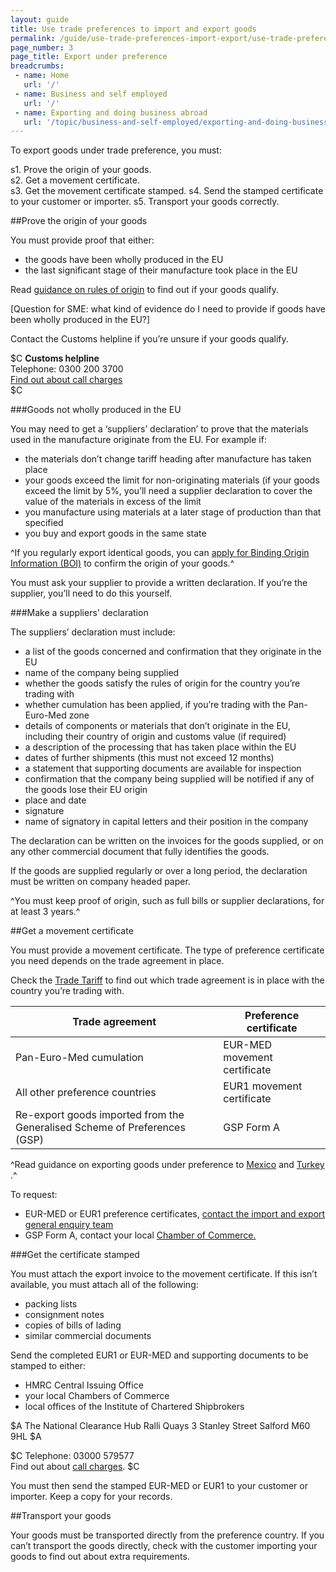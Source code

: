 ```yaml
---
layout: guide
title: Use trade preferences to import and export goods
permalink: /guide/use-trade-preferences-import-export/use-trade-preferences-export-goods.html
page_number: 3
page_title: Export under preference
breadcrumbs:
 - name: Home
   url: '/'
 - name: Business and self employed
   url: '/'
 - name: Exporting and doing business abroad
   url: '/topic/business-and-self-employed/exporting-and-doing-business-abroad.html'   
---
```


To export goods under trade preference, you must:

s1. Prove the origin of your goods.   
s2. Get a movement certificate.  
s3. Get the movement certificate stamped.
s4. Send the stamped certificate to your customer or importer.
s5. Transport your goods correctly.   


##Prove the origin of your goods

You must provide proof that either:

- the goods have been wholly produced in the EU 
- the last significant stage of their manufacture took place in the EU

Read [guidance on rules of origin](https://www.gov.uk/government/publications/notice-828-tariff-preferences-rules-of-origin-for-various-countries/notice-828-tariff-preferences-rules-of-origin-for-various-countries#origin-conditions) to find out if your goods qualify. 

[Question for SME: what kind of evidence do I need to provide if goods have been wholly produced in the EU?]

Contact the Customs helpline if you’re unsure if your goods qualify. 

$C
**Customs helpline**   
Telephone: 0300 200 3700   
[Find out about call charges](/call-charges)   
$C


###Goods not wholly produced in the EU 

You may need to get a ‘suppliers’ declaration’ to prove that the materials used in the manufacture originate from the EU. For example if:

- the materials don’t change tariff heading after manufacture has taken place
- your goods exceed the limit for non-originating materials (if your goods exceed the limit by 5%, you’ll need a supplier declaration to cover the value of the materials in excess of the limit
- you manufacture using materials at a later stage of production than that specified
- you buy and export goods in the same state

^If you regularly export identical goods, you can [apply for Binding Origin Information (BOI)](/guide/use-trade-preferences-import-export/get-binding-origin-information.html) to confirm the origin of your goods.^

You must ask your supplier to provide a written declaration. If you’re the supplier, you’ll need to do this yourself. 

###Make a suppliers' declaration

The suppliers’ declaration must include:

- a list of the goods concerned and confirmation that they originate in the EU
- name of the company being supplied
- whether the goods satisfy the rules of origin for the country you’re trading with
- whether cumulation has been applied, if you’re trading with the Pan-Euro-Med zone
- details of components or materials that don’t originate in the EU, including their country of origin and customs value (if required)
- a description of the processing that has taken place within the EU
- dates of further shipments (this must not exceed 12 months) 
- a statement that supporting documents are available for inspection
- confirmation that the company being supplied will be notified if any of the goods lose their EU origin
- place and date
- signature
- name of signatory in capital letters and their position in the company

The declaration can be written on the invoices for the goods supplied, or on any other commercial document that fully identifies the goods. 

If the goods are supplied regularly or over a long period, the declaration must be written on company headed paper.

^You must keep proof of origin, such as full bills or supplier declarations, for at least 3 years.^

##Get a movement certificate

You must provide a movement certificate. The type of preference certificate you need depends on the trade agreement in place. 

Check the [Trade Tariff](/link) to find out which trade agreement is in place with the country you’re trading with. 

Trade agreement | Preference certificate
-|-
Pan-Euro-Med cumulation | EUR-MED movement certificate
All other preference countries | EUR1 movement certificate
Re-export goods imported from the Generalised Scheme of Preferences (GSP) | GSP Form A 

^Read guidance on exporting goods under preference to [Mexico](https://www.gov.uk/government/publications/notice-832-tariff-preferences-rules-of-origin-for-mexico/notice-832-tariff-preferences-rules-of-origin-for-mexico) and [Turkey](https://www.gov.uk/government/publications/notice-812-european-community-preferences-trade-with-turkey) .^

To request:

- EUR-MED or EUR1 preference certificates, [contact the import and export general enquiry team](https://www.gov.uk/government/organisations/hm-revenue-customs/contact/customs-international-trade-and-excise-enquiries)
- GSP Form A, contact your local [Chamber of Commerce.](http://www.britishchambers.org.uk/find-your-chamber/)

###Get the certificate stamped

You must attach the export invoice to the movement certificate. If this isn’t available, you must attach all of the following:

- packing lists
- consignment notes
- copies of bills of lading
- similar commercial documents

Send the completed EUR1 or EUR-MED and supporting documents to be stamped to either:

- HMRC Central Issuing Office
- your local Chambers of Commerce
- local offices of the Institute of Chartered Shipbrokers

$A
The National Clearance Hub
Ralli Quays
3 Stanley Street
Salford
M60 9HL
$A

$C
Telephone: 03000 579577   
Find out about [call charges](/call-charges).
$C

You must then send the stamped EUR-MED or EUR1 to your customer or importer. Keep a copy for your records.

##Transport your goods

Your goods must be transported directly from the preference country. If you can’t transport the goods directly, check with the customer importing your goods to find out about extra requirements. 

